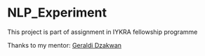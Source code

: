 # NLP_Experiment
This project is part of assignment in IYKRA fellowship programme

Thanks to my mentor: [Geraldi Dzakwan]("https://github.com/geraldzakwan/iykra-sentiment-analysis/tree/assignment")
